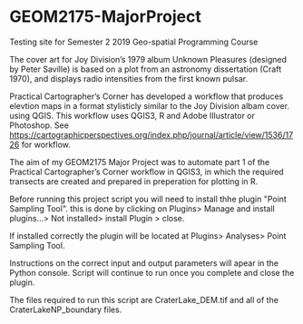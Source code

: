 # GEOM2175-MajorProject
Testing site for Semester 2 2019 Geo-spatial Programming Course

The cover art for Joy Division’s 1979 album Unknown Pleasures (designed by Peter Saville) is based on a plot from an astronomy dissertation (Craft 1970), and displays radio intensities from the first known pulsar. 

Practical Cartographer’s Corner has developed a workflow that produces elevtion maps in a format stylisticly similar to the Joy Division albam cover. using QGIS. This workflow uses QGIS3, R and Adobe Illustrator or Photoshop.
See https://cartographicperspectives.org/index.php/journal/article/view/1536/1726 for workflow.

The aim of my GEOM2175 Major Project was to automate part 1 of the 
Practical Cartographer’s Corner workflow in QGIS3, in which the required transects are created and prepared in preperation for plotting in R. 

Before running this project script you will need to install thhe plugin "Point Sampling Tool". this is done by clicking on Plugins> Manage and install plugins...> Not installed> install Plugin > close. 

If installed correctly the plugin will be located at Plugins> Analyses> Point Sampling Tool.

Instructions on the correct input and output parameters will apear in the Python console. Script will continue to run once you complete and close the plugin.

The files required to run this script are CraterLake_DEM.tif and all of the CraterLakeNP_boundary files.
